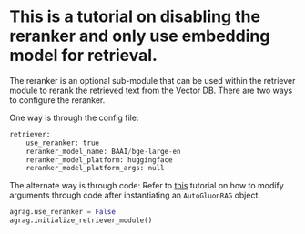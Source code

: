 # This is a tutorial on disabling the reranker and only use embedding model for retrieval.

The reranker is an optional sub-module that can be used within the retriever module to rerank the retrieved text from the Vector DB.
There are two ways to configure the reranker.

One way is through the config file:
```python
retriever:
    use_reranker: true
    reranker_model_name: BAAI/bge-large-en
    reranker_model_platform: huggingface
    reranker_model_platform_args: null
```

The alternate way is through code:
Refer to [this](https://github.com/autogluon/autogluon-rag/tree/main/documentation/tutorials/general/setting_parameters.md) tutorial on how to modify arguments through code after instantiating an  `AutoGluonRAG` object.
```python
agrag.use_reranker = False
agrag.initialize_retriever_module()
```
